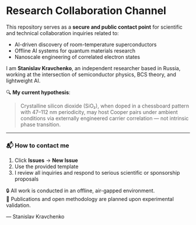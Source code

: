 # Research Collaboration Channel

This repository serves as a **secure and public contact point** for scientific and technical collaboration inquiries related to:

- AI-driven discovery of room-temperature superconductors  
- Offline AI systems for quantum materials research  
- Nanoscale engineering of correlated electron states  

I am **Stanislav Kravchenko**, an independent researcher based in Russia, working at the intersection of semiconductor physics, BCS theory, and lightweight AI.

🔍 **My current hypothesis**:  
> Crystalline silicon dioxide (SiO₂), when doped in a chessboard pattern with 47–112 nm periodicity, may host Cooper pairs under ambient conditions via externally engineered carrier correlation — not intrinsic phase transition.

---

### 📬 How to contact me
1. Click **Issues** → **New Issue**  
2. Use the provided template  
3. I review all inquiries and respond to serious scientific or sponsorship proposals

🔒 All work is conducted in an offline, air-gapped environment.  
📄 Publications and open methodology are planned upon experimental validation.

— Stanislav Kravchenko
